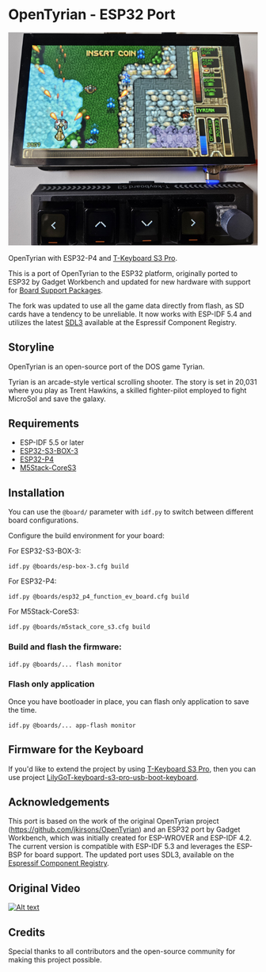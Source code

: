 
# OpenTyrian - ESP32 Port

![ESP32-P4 with T-Keyboard S3 Pro](docs/images/opentyrian-esp32-p4.webp)

OpenTyrian with ESP32-P4 and [T-Keyboard S3 Pro](https://github.com/MatheyDeo/LilyGoT-keyboard-s3-pro-usb-boot-keyboard).

This is a port of OpenTyrian to the ESP32 platform, originally ported to ESP32 by Gadget Workbench and updated for new hardware with support for [Board Support Packages](https://components.espressif.com/components?q=Board+Support+Package).

The fork was updated to use all the game data directly from flash, as SD cards have a tendency to be unreliable. It now works with ESP-IDF 5.4 and utilizes the latest [SDL3](https://components.espressif.com/components/georgik/sdl) available at the Espressif Component Registry.

## Storyline

OpenTyrian is an open-source port of the DOS game Tyrian.

Tyrian is an arcade-style vertical scrolling shooter. The story is set in 20,031 where you play as Trent Hawkins, a skilled fighter-pilot employed to fight MicroSol and save the galaxy.

## Requirements

- ESP-IDF 5.5 or later
- [ESP32-S3-BOX-3](https://components.espressif.com/components/espressif/esp-box-3)
- [ESP32-P4](https://components.espressif.com/components/espressif/esp32_p4_function_ev_board_noglib)
- [M5Stack-CoreS3](https://components.espressif.com/components/espressif/m5stack_core_s3)

## Installation

You can use the `@board/` parameter with `idf.py` to switch between different board configurations.

Configure the build environment for your board:

For ESP32-S3-BOX-3:
```shell
idf.py @boards/esp-box-3.cfg build
```

For ESP32-P4:
```shell
idf.py @boards/esp32_p4_function_ev_board.cfg build
```

For M5Stack-CoreS3:
```shell
idf.py @boards/m5stack_core_s3.cfg build
```

### Build and flash the firmware:

```shell
idf.py @boards/... flash monitor
```

### Flash only application

Once you have bootloader in place, you can flash only application to save the time.

```shell
idf.py @boards/... app-flash monitor
```

## Firmware for the Keyboard

If you'd like to extend the project by using [T-Keyboard S3 Pro](https://lilygo.cc/products/t-keyboard-s3-pro), then you can use project [LilyGoT-keyboard-s3-pro-usb-boot-keyboard](https://github.com/MatheyDeo/LilyGoT-keyboard-s3-pro-usb-boot-keyboard).

## Acknowledgements

This port is based on the work of the original OpenTyrian project (https://github.com/jkirsons/OpenTyrian) and an ESP32 port by Gadget Workbench, which was initially created for ESP-WROVER and ESP-IDF 4.2. The current version is compatible with ESP-IDF 5.3 and leverages the ESP-BSP for board support. The updated port uses SDL3, available on the [Espressif Component Registry](https://components.espressif.com/components/georgik/sdl/).

## Original Video

[![Alt text](https://img.youtube.com/vi/UL5eTUv7SZE/0.jpg)](https://www.youtube.com/watch?v=UL5eTUv7SZE)

## Credits

Special thanks to all contributors and the open-source community for making this project possible.

